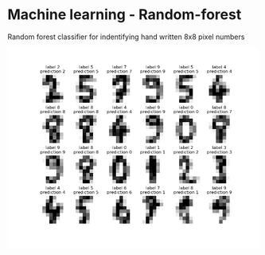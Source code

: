# Machine learning - Random-forest

Random forest classifier for indentifying hand written 8x8 pixel numbers

<img src="https://github.com/matiasja/Random-forest/blob/master/predictions.png">
